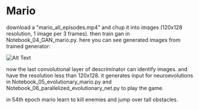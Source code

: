 # Mario
download a "mario_all_episodes.mp4" and chup it into images (120x128 resolution, 1 image per 3 frames). then train gan in Notebook_04_GAN_mario.py.
here you can see generated images from trained generator:

![Alt Text](https://www.dropbox.com/s/owjy8kc7l0vv5f9/dcgan.gif?raw=1)

now the last convolutional layer of descriminator can identify images. and have the resolution less than 120x128. it generates input for neuroevolutions in Notebook_05_evolutionary_mario.py and Notebook_06_parallelized_evolutionary_net.py to play the game.

in 54th epoch mario learn to kill enemies and jump over tall obstacles.
